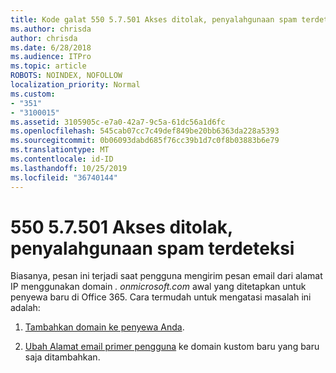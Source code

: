 ```yaml
---
title: Kode galat 550 5.7.501 Akses ditolak, penyalahgunaan spam terdeteksi
ms.author: chrisda
author: chrisda
ms.date: 6/28/2018
ms.audience: ITPro
ms.topic: article
ROBOTS: NOINDEX, NOFOLLOW
localization_priority: Normal
ms.custom:
- "351"
- "3100015"
ms.assetid: 3105905c-e7a0-42a7-9c5a-61dc56a1d6fc
ms.openlocfilehash: 545cab07cc7c49def849be20bb6363da228a5393
ms.sourcegitcommit: 0b06093dabd685f76cc39b1d7c0f8b03883b6e79
ms.translationtype: MT
ms.contentlocale: id-ID
ms.lasthandoff: 10/25/2019
ms.locfileid: "36740144"
---
```

# <a name="550-57501-access-denied-spam-abuse-detected"></a>550 5.7.501 Akses ditolak, penyalahgunaan spam terdeteksi

Biasanya, pesan ini terjadi saat pengguna mengirim pesan email dari alamat IP menggunakan domain *. onmicrosoft.com* awal yang ditetapkan untuk penyewa baru di Office 365. Cara termudah untuk mengatasi masalah ini adalah:

1. [Tambahkan domain ke penyewa Anda](https://docs.microsoft.com//office365/admin/setup/add-domain).

2. [Ubah Alamat email primer pengguna](https://docs.microsoft.com//office365/admin/add-users/change-a-user-name-and-email-address) ke domain kustom baru yang baru saja ditambahkan.
